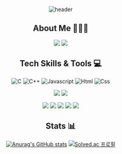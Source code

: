 <div align="center">

  <!-- 헤더 -->
  ![header](https://capsule-render.vercel.app/api?type=slice&color=auto&height=200&section=header&text=Hello&desc=I'm%20Gunwoo👋&fontSize=60&rotate=14&fontAlignY=25&fontAlign=75&descAlignY=43&descAlign=80&&animation=twinkling)

<!-- Information -->
## About Me 🧑🏻‍💻
<a href="https://big-cinnamon-bd8.notion.site/082379e8eadf44898bf367e8b663927b?pvs=4"><img src="https://img.shields.io/badge/Notion-000000?style=for-the-badge&logo=notion&logoColor=white"></a>
<a href="mailto:gun000567@gmail.com"><img src="https://img.shields.io/badge/Gmail-D14836?style=for-the-badge&logo=gmail&logoColor=white&link=mailto:gun000567@gmail.com"/></a>

  <!-- Tech Skills and Tools -->
  ## Tech Skills & Tools 💻
<img alt="C" src="https://img.shields.io/badge/C-A8B9CC?style=for-the-badge&logo=C&logoColor=white">   <img alt="C++" src="https://img.shields.io/badge/C++-00599C?style=for-the-badge&logo=cplusplus&logoColor=white">  <img alt="Javascript" src="https://img.shields.io/badge/javascript-F7DF1E.svg?&style=for-the-badge&logo=javascript&logoColor=white"/>  <img alt="Html" src="https://img.shields.io/badge/HTML5-E34F26.svg?&style=for-the-badge&logo=HTML5&logoColor=white"/>  <img alt="Css" src="https://img.shields.io/badge/CSS3-1572B6.svg?&style=for-the-badge&logo=CSS3&logoColor=white"/>  
  
<img src="https://img.shields.io/badge/React-61DAFB?style=for-the-badge&logo=React&logoColor=black">  <img src = "https://img.shields.io/badge/React_Native-20232A?style=for-the-badge&logo=react&logoColor=61DAFB">

<img src="https://img.shields.io/badge/Visual_Studio_Code-0078D4?style=for-the-badge&logo=visual%20studio%20code&logoColor=white">  <img src="https://img.shields.io/badge/Git-F05032?style=for-the-badge&logo=git&logoColor=white">  <img src="https://img.shields.io/badge/GitHub-100000?style=for-the-badge&logo=github&logoColor=white">  <img src="https://img.shields.io/badge/Notion-000000?style=for-the-badge&logo=notion&logoColor=white">  <img src="https://img.shields.io/badge/Figma-F24E1E?style=for-the-badge&logo=figma&logoColor=white">

  <!-- Stats -->
  ## Stats 📊
  [![Anurag's GitHub stats](https://github-readme-stats.vercel.app/api?username=Gu-nuu&hide=stars&count_private=true&show_icons=true&theme=gotham)](https://github.com/anuraghazra/github-readme-stats)
  [![Solved.ac 프로필](http://mazassumnida.wtf/api/v2/generate_badge?boj=gun0005)](https://solved.ac/gun0005)

</div>

